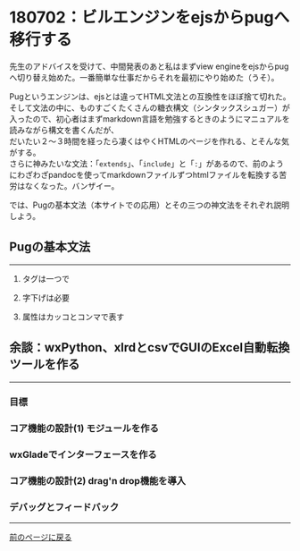 # 180702：ビルエンジンをejsからpugへ移行する

先生のアドバイスを受けて、中間発表のあと私はまずview engineをejsからpugへ切り替え始めた。一番簡単な仕事だからそれを最初にやり始めた（うそ）。

Pugというエンジンは、ejsとは違ってHTML文法との互換性をほぼ捨て切れた。  
そして文法の中に、ものすごくたくさんの糖衣構文（シンタックスシュガー）が入ったので、初心者はまずmarkdown言語を勉強するときのようにマニュアルを読みながら構文を書くんだが、  
だいたい２〜３時間を経ったら凄くはやくHTMLのページを作れる、とそんな気がする。  
さらに神みたいな文法：「`extends`」、「`include`」と「`:`」があるので、前のようにわざわざpandocを使ってmarkdownファイルずつhtmlファイルを転換する苦労はなくなった。バンザイー。

では、Pugの基本文法（本サイトでの応用）とその三つの神文法をそれぞれ説明しよう。

## Pugの基本文法

***

1. タグは一つで

2. 字下げは必要

3. 属性はカッコとコンマで表す

## 余談：wxPython、xlrdとcsvでGUIのExcel自動転換ツールを作る

***

### 目標

### コア機能の設計(1) モジュールを作る

### wxGladeでインターフェースを作る

### コア機能の設計(2) drag'n drop機能を導入

### デバッグとフィードバック

***

[前のページに戻る][]


[前のページに戻る]: /blog "ブログ"